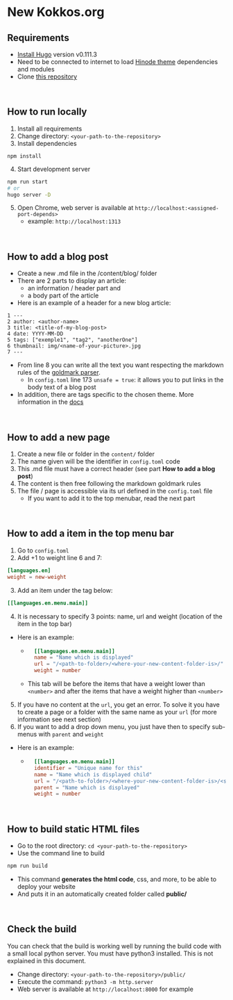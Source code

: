 # New Kokkos.org

## Requirements

- [Install Hugo](https://gohugo.io/installation/) version v0.111.3
- Need to be connected to internet to load [Hinode theme](https://github.com/gethinode/hinode) dependencies and modules
- Clone [this repository](https://github.com/kokkos/kokkos.github.io)

<br />

## How to run locally
1. Install all requirements
2. Change directory: `<your-path-to-the-repository>`
3. Install dependencies
```
npm install
```
4. Start development server
```bash
npm run start
# or
hugo server -D
```
5. Open Chrome, web server is available at `http://localhost:<assigned-port-depends>`
    - example: `http://localhost:1313`

<br />

## How to add a blog post
- Create a new .md file in the /content/blog/ folder
- There are 2 parts to display an article:
    - an information / header part and
    - a body part of the article
- Here is an example of a header for a new blog article:
```
1 ---
2 author: <author-name>
3 title: <title-of-my-blog-post>
4 date: YYYY-MM-DD
5 tags: ["exemple1", "tag2", "anotherOne"]
6 thumbnail: img/<name-of-your-picture>.jpg
7 ---
```
- From line 8 you can write all the text you want respecting the markdown rules of the [goldmark parser](https://github.com/yuin/goldmark).
    - In `config.toml` line 173 `unsafe = true`: it allows you to put links in the body text of a blog post
- In addition, there are tags specific to the chosen theme. More information in the [docs](https://gethinode.com/docs/0.9/getting-started/introduction/)

<br />

## How to add a new page
1. Create a new file or folder in the `content/` folder
2. The name given will be the identifier in `config.toml` code
3. This .md file must have a correct header (see part **How to add a blog post**)
4. The content is then free following the markdown goldmark rules
5. The file / page is accessible via its url defined in the `config.toml` file
    - If you want to add it to the top menubar, read the next part

<br />

## How to add a item in the top menu bar
1. Go to `config.toml`
2. Add +1 to weight line 6 and 7:
```toml
[languages.en]
weight = new-weight
```
3. Add an item under the tag below:
```toml
[[languages.en.menu.main]]
```
4. It is necessary to specify 3 points: name, url and weight (location of the item in the top bar)
- Here is an example:
    - ```toml
        [[languages.en.menu.main]]
        name = "Name which is displayed"
        url = "/<path-to-folder>/<where-your-new-content-folder-is>/"
        weight = number
      ```
    - This tab will be before the items that have a weight lower than `<number>` and after the items that have a weight higher than `<number>`
5. If you have no content at the `url`, you get an error. To solve it you have to create a page or a folder with the same name as your `url` (for more information see next section)
6. If you want to add a drop down menu, you just have then to specify sub-menus with `parent` and `weight`
- Here is an example:
    - ```toml
        [[languages.en.menu.main]]
        identifier = "Unique name for this"
        name = "Name which is displayed child"
        url = "/<path-to-folder>/<where-your-new-content-folder-is>/<sub-file>/"
        parent = "Name which is displayed"
        weight = number
      ```

<br />

## How to build static HTML files 

- Go to the root directory: `cd <your-path-to-the-repository>`
- Use the command line to build
```bash
npm run build
```
- This command **generates the html code**, css, and more, to be able to deploy your website
- And puts it in an automatically created folder called **public/**

<br />

## Check the build 
You can check that the build is working well by running the build code with a small local python server. You must have python3 installed. This is not explained in this document.
- Change directory: `<your-path-to-the-repository>/public/`
- Execute the command: `python3 -m http.server`
- Web server is available at `http://localhost:8000` for example

<br />
